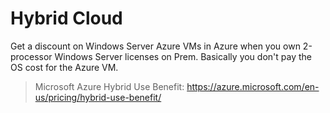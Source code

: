 # Hybrid Cloud

Get a discount on Windows Server Azure VMs in Azure when you own 2-processor Windows
Server licenses on Prem. Basically you don't pay the OS cost for the Azure VM.

> Microsoft Azure Hybrid Use Benefit: <https://azure.microsoft.com/en-us/pricing/hybrid-use-benefit/>
